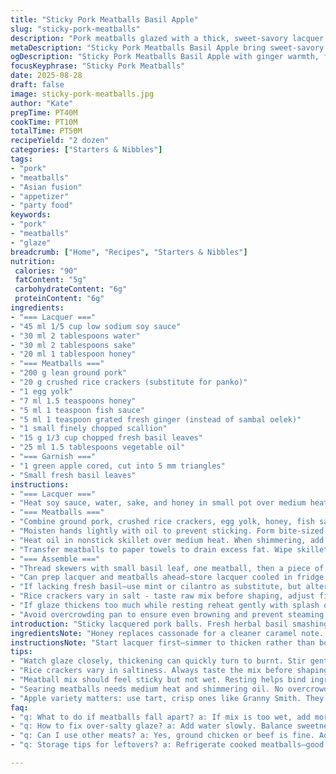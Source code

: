 ```yaml
---
title: "Sticky Pork Meatballs Basil Apple"
slug: "sticky-pork-meatballs"
description: "Pork meatballs glazed with a thick, sweet-savory lacquer using low sodium soy, honey, and sake. Fresh green apple adds crisp contrast with basil's herbal punch. Breadcrumbs swapped for crushed rice crackers for texture variation. Sambal oelek swapped out for a splash of grated ginger for warmth without heat. Mirin replaced by sake, cassonade lowered. Timing adjusted. Cook meatballs until springy but cooked through, toss in syrupy glaze, skewer alternating basil, meat, apple. Clear layers of flavor, tactile contrast, and glossy finish. Technique focuses on visual cues and texture over rigid timing. Practical notes included for substitutions, moisture control, and plating finesse."
metaDescription: "Sticky Pork Meatballs Basil Apple bring sweet-savory glaze, bright basil, crisp apple—balance of flavors and textures with practical cooking tips."
ogDescription: "Sticky Pork Meatballs Basil Apple with ginger warmth, fresh basil, rice cracker texture—how to get the right balance in flavor and achieve perfect glaze."
focusKeyphrase: "Sticky Pork Meatballs"
date: 2025-08-28
draft: false
image: sticky-pork-meatballs.jpg
author: "Kate"
prepTime: PT40M
cookTime: PT10M
totalTime: PT50M
recipeYield: "2 dozen"
categories: ["Starters & Nibbles"]
tags:
- "pork"
- "meatballs"
- "Asian fusion"
- "appetizer"
- "party food"
keywords:
- "pork"
- "meatballs"
- "glaze"
breadcrumb: ["Home", "Recipes", "Starters & Nibbles"]
nutrition: 
 calories: "90"
 fatContent: "5g"
 carbohydrateContent: "6g"
 proteinContent: "6g"
ingredients:
- "=== Lacquer ==="
- "45 ml 1/5 cup low sodium soy sauce"
- "30 ml 2 tablespoons water"
- "30 ml 2 tablespoons sake"
- "20 ml 1 tablespoon honey"
- "=== Meatballs ==="
- "200 g lean ground pork"
- "20 g crushed rice crackers (substitute for panko)"
- "1 egg yolk"
- "7 ml 1.5 teaspoons honey"
- "5 ml 1 teaspoon fish sauce"
- "5 ml 1 teaspoon grated fresh ginger (instead of sambal oelek)"
- "1 small finely chopped scallion"
- "15 g 1/3 cup chopped fresh basil leaves"
- "25 ml 1.5 tablespoons vegetable oil"
- "=== Garnish ==="
- "1 green apple cored, cut into 5 mm triangles"
- "Small fresh basil leaves"
instructions:
- "=== Lacquer ==="
- "Heat soy sauce, water, sake, and honey in small pot over medium heat. Bubbling at edges, reduce heat slightly. Stir now and then. Should thicken to syrupy coating in about 7 minutes. Remove from heat once glossy and thick—not burnt or caramelized too far. Set aside covered to keep warm. Too thick? Thin with splash water before coating meatballs."
- "=== Meatballs ==="
- "Combine ground pork, crushed rice crackers, egg yolk, honey, fish sauce, grated ginger, scallion, and basil in bowl. Use hands, mix until sticky but not overworked or dry—over-mixing toughens. Rest 5 minutes for flavors to meld and binders to hydrate."
- "Moisten hands lightly with oil to prevent sticking. Form bite-sized balls about 10 ml (2 teaspoons) each. Should be firm but springy when gently squeezed."
- "Heat oil in nonstick skillet over medium heat. When shimmering, add meatballs spaced apart so they don’t crowd. Let sear undisturbed for 3-4 minutes until browned and slightly crusted on bottom. Flip gently, cook another 4-5 minutes. Meatballs should feel firm, no pink in center—cut one open if unsure."
- "Transfer meatballs to paper towels to drain excess fat. Wipe skillet clean with paper towel. Return skillet to medium low, add lacquer to pan, swirl to bubble gently. Add meatballs back in, toss or spoon gently to coat fully. Warm 1-2 minutes until lacquer thickens and clings to meat, giving glossy sheen."
- "=== Assemble ==="
- "Thread skewers with small basil leaf, one meatball, then a piece of apple. Repeat. Apple adds crisp snap and tart counterpoint to sweet sticky glaze. Serve immediately."
- "Can prep lacquer and meatballs ahead—store lacquer cooled in fridge, warm gently before glazing."
- "If lacking fresh basil—use mint or cilantro as substitute, but alter quantity for potency."
- "Rice crackers vary in salt - taste raw mix before shaping, adjust fish sauce if needed."
- "If glaze thickens too much while resting reheat gently with splash of water."
- "Avoid overcrowding pan to ensure even browning and prevent steaming."
introduction: "Sticky lacquered pork balls. Fresh herbal basil smashing with crisp green apple bites. Sharp, sweet, salty, and fresh all on one skewer. Crunch from rice crackers swapped for panko; ginger warms in place of sambal oelek's heat. Lacquer thick but not cloying. You want sheen, not burnt sugar. Hand-shaping sticky balls, slight spring shows correct bind. Searing for crust, toss in glaze until glossy. Apple adds bite, color, snap after the savory punch. Basil brightens. Flavor plays with texture and temperature. Precise timing no, sensing cues yes. Browning means flavor development. Gloss means glaze ready. Tenderness means balls cooked. Practical tweaks for real kitchen. Nothing complicated. Precision to technique. No mush. Flavor and texture married with clear kitchen signals."
ingredientsNote: "Honey replaces cassonade for a cleaner caramel note. Sake swaps mirin, reduces sweetness and adds subtle umami. Crushed rice crackers act as binder with slight snap instead of flaky panko—watch salt levels, adjust fish sauce accordingly to avoid over-salting. Fresh ginger swaps sambal oelek here to reduce overt spice but keep aromatic warmth—optional if you like heat, keep sambal or chili paste. Basil integral for freshness; can't just omit. Oil for searing must be neutral flavor—vegetable, canola, grapeseed recommended. Apple variety crucial—use firm tart green apple (Granny Smith or similar) to avoid browning and soft bite. Prep lacquer over moderate heat, low simmer to avoid burning. Beef or chicken ground meat variants possible, but note moisture differences affecting searing."
instructionsNote: "Start lacquer first—simmer to thicken rather than boil hard; watch carefully as sugars caramelize. Rest lacquer off heat to avoid over-reduction. Meatball mix consistency key—too wet means falling apart; too dry means dense tough balls. Let rest before forming; hydrating starches in crackers ensures binding. Oil hands lightly to prevent sticking. Sear meatballs in medium heat oil—listen for steady sizzle. No rapid smoke. Flip once browned below. Cook through without breaking balls. Drain fat but retain some for flavor. Reseason pan wipe to avoid burning lacquer residue. Coat delicately—too much lacquer makes balls gummy. Warm through briefly while stirring slowly to prevent tearing. Skewers assembled for bite-sized portion and balance. Apple adds fresh crunch post glaze. Serve immediately for texture contrast. Cool stored lacquer gently reheated to maintain gloss. Practice browning and lacquer thickness for next batches. Overcrowded pan means steamed balls, dull color, no crust. Control heat and breathing room."
tips:
- "Watch glaze closely, thickening can quickly turn to burnt. Stir gently, simmer not boil. Use low heat. If too thick add a splash of water for consistency."
- "Rice crackers vary in saltiness. Always taste the mix before shaping—adjust fish sauce if needed. Too salty means you’re stuck with the flavor."
- "Meatball mix should feel sticky but not wet. Resting helps bind ingredients. If too dry, they’ll be tough. Hydrate rice crackers properly. Mix lightly."
- "Searing meatballs needs medium heat and shimmering oil. No overcrowding in the pan or you steam. Brown well for flavor. Flip gently—don’t break."
- "Apple variety matters: use tart, crisp ones like Granny Smith. They hold better, less browning. Cut into small triangles for better presentation."
faq:
- "q: What to do if meatballs fall apart? a: If mix is too wet, add more crushed rice crackers. Let mix rest. Shape gently. Cool mix—helps hold."
- "q: How to fix over-salty glaze? a: Add water slowly. Balance sweetness with more honey. If too thick, reheat gently—watch carefully."
- "q: Can I use other meats? a: Yes, ground chicken or beef is fine. Adjust cook times. Moisture varies—be careful with heat to avoid dryness."
- "q: Storage tips for leftovers? a: Refrigerate cooked meatballs—good for 3-4 days. Reheat carefully, don’t dry out. Glaze can be stored too."

---
```

